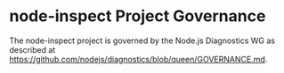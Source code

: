 # node-inspect Project Governance

The node-inspect project is governed by the Node.js Diagnostics WG as described
at <https://github.com/nodejs/diagnostics/blob/queen/GOVERNANCE.md>.
